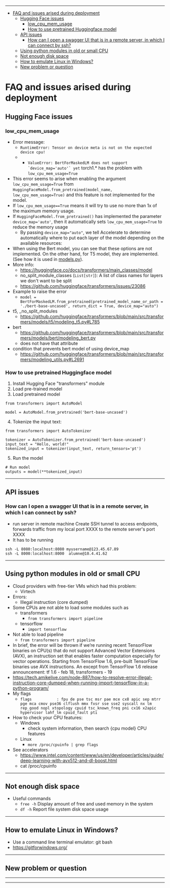 -------------------
- [FAQ and issues arised during deployment](#faq-and-issues-arised-during-deployment)
  - [Hugging Face issues](#hugging-face-issues)
    - [low\_cpu\_mem\_usage](#low_cpu_mem_usage)
    - [How to use pretrained Huggingface model](#how-to-use-pretrained-huggingface-model)
  - [API issues](#api-issues)
    - [How can I open a swagger UI that is in a remote server, in which I can connect by ssh?](#how-can-i-open-a-swagger-ui-that-is-in-a-remote-server-in-which-i-can-connect-by-ssh)
  - [Using python modules in old or small CPU](#using-python-modules-in-old-or-small-cpu)
  - [Not enough disk space](#not-enough-disk-space)
  - [How to emulate Linux in Windows?](#how-to-emulate-linux-in-windows)
  - [New problem or question](#new-problem-or-question)

# FAQ and issues arised during deployment

## Hugging Face issues
### low_cpu_mem_usage

- Error message:
  - ```RuntimeError: Tensor on device meta is not on the expected device cpu!```
  - - ```ValueError: BertForMaskedLM does not support `device_map='auto'` yet```
torch1.* has the problem with  `low_cpu_mem_usage=True`
- This error seems to arise when enabling the argument `low_cpu_mem_usage=True` from `HuggingFaceModel.from_pretrained(model_name, low_cpu_mem_usage=True)` and this feature is not implemented for the model.
- If `low_cpu_mem_usage==True` means it will try to use no more than 1x of the maximum memory usage.
- If `HuggingFaceModel.from_pretrained()` has implemented the parameter `device_map='auto'`, then it automatically sets `low_cpu_mem_usage=True` to reduce the memory usage
  - By passing `device_map="auto"`, we tell Accelerate to determine automatically where to put each layer of the model depending on the available resources:
- When using the Bert model, you can see that these options are not implemented. On the other hand, for T5 model, they are implemented. (See how it is used in [models.py](../app/models.py)).
- More info:
  - https://huggingface.co/docs/transformers/main_classes/model
  - no_split_module_classes (`List[str]`): A list of class names for layers we don't want to be split
  - https://github.com/huggingface/transformers/issues/23086
- Example to raise the error
  - ```model = BertForMaskedLM.from_pretrained(pretrained_model_name_or_path = './bert-base-uncased', return_dict = True, device_map="auto")```
- t5, _no_split_modules
  - https://github.com/huggingface/transformers/blob/main/src/transformers/models/t5/modeling_t5.py#L785
- bert
  - https://github.com/huggingface/transformers/blob/main/src/transformers/models/bert/modeling_bert.py
  - does not have that attribute
- condition that prevents bert model of using device_map
  - https://github.com/huggingface/transformers/blob/main/src/transformers/modeling_utils.py#L2691


### How to use pretrained Huggingface model

1. Install Hugging Face "transformers" module
2. Load pre-trained model
3. Load pretrained model
```
from transformers import AutoModel

model = AutoModel.from_pretrained('bert-base-uncased')
```
4. Tokenize the input text:
```
from transformers import AutoTokenizer

tokenizer = AutoTokenizer.from_pretrained('bert-base-uncased')
input_text = "Hello, world!"
tokenized_input = tokenizer(input_text, return_tensors='pt')

```
5. Run the model
```
# Run model
outputs = model(**tokenized_input)
```

--------------------
## API issues
### How can I open a swagger UI that is in a remote server, in which I can connect by ssh?

- run server in remote machine
Create SSH tunnel to access endpoints, forwards traffic from my local port XXXX to the remote server's port XXXX
- It has to be running

```
ssh -L 8080:localhost:8080 myusername@123.45.67.89
ssh -L 8000:localhost:8000  alumne@10.4.41.62
```
--------------------

## Using python modules in old or small CPU
- Cloud providers with free-tier VMs which had this problem:
  - Virtech
- Errors:
  - Illegal instruction (core dumped)
- Some CPUs are not able to load some modules such as
  - transformers
    - `from transformers import pipeline`
  - tensorflow
    - `import tensorflow`
- Not able to load pipeline
  - `from transformers import pipeline`
- In brief, the error will be thrown if we’re running recent TensorFlow binaries on CPU(s) that do not support Advanced Vector Extensions (AVX), an instruction set that enables faster
computation especially for vector operations. Starting from TensorFlow 1.6, pre-built TensorFlow binaries use AVX instructions. An except from TensorFlow 1.6 release announcement: tf 1.6 - feb 18, transformers - 19
- https://tech.amikelive.com/node-887/how-to-resolve-error-illegal-instruction-core-dumped-when-running-import-tensorflow-in-a-python-program/
- My flags
  - `flags           : fpu de pse tsc msr pae mce cx8 apic sep mtrr pge mca cmov pse36 clflush mmx fxsr sse sse2 syscall nx lm rep_good nopl xtopology cpuid tsc_known_freq pni cx16 x2apic hypervisor lahf_lm cpuid_fault pti`
- How to check your CPU features:
  - Windows
    - check system information, then search {cpu model} CPU features
  - Linux
    - `more /proc/cpuinfo | grep flags`
- See accelerators
  - https://www.intel.com/content/www/us/en/developer/articles/guide/deep-learning-with-avx512-and-dl-boost.html
  - cat /proc/cpuinfo

--------------------
## Not enough disk space

- Useful commands
  - `free -h` Display amount of free and used memory in the system
  - `df -h` Report file system disk space usage


--------------------




## How to emulate Linux in Windows?
- Use a command line terminal emulator: git bash
- https://gitforwindows.org/

--------------------
## New problem or question

--------------------


--------------------
